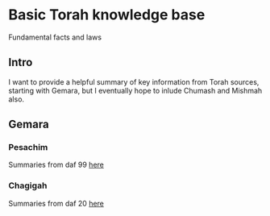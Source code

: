 # Basic Torah knowledge base
Fundamental facts and laws 
## Intro 
I want to provide a helpful summary of key information from Torah sources, starting with Gemara, but I eventually hope to inlude Chumash and Mishmah also.
## Gemara
### Pesachim
Summaries from daf 99 [here](chagigah.md)
### Chagigah
Summaries from daf 20 [here](chagigah.md)